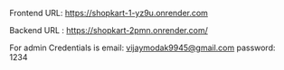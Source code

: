 Frontend URL: https://shopkart-1-yz9u.onrender.com

Backend URL : https://shopkart-2pmn.onrender.com/

For admin Credentials is
email: vijaymodak9945@gmail.com
password: 1234

